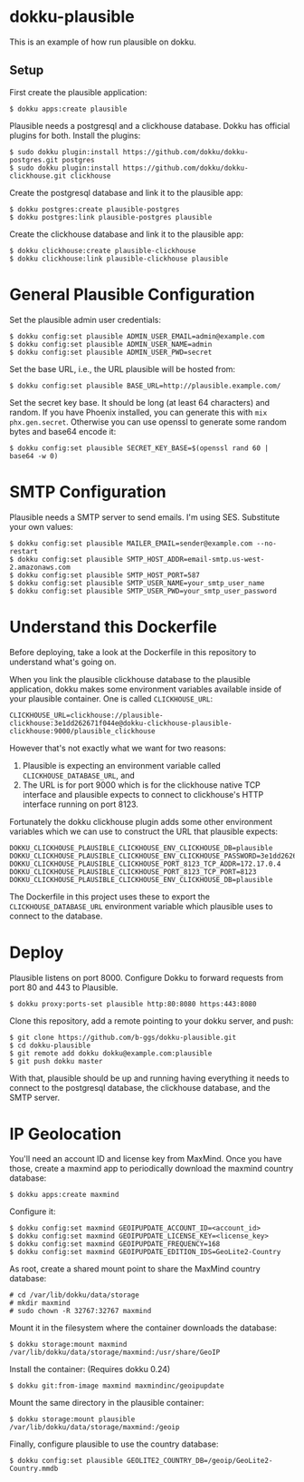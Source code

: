 # dokku-plausible

This is an example of how run plausible on dokku.

## Setup

First create the plausible application:

    $ dokku apps:create plausible

Plausible needs a postgresql and a clickhouse database.  Dokku has official
plugins for both.  Install the plugins:

    $ sudo dokku plugin:install https://github.com/dokku/dokku-postgres.git postgres
    $ sudo dokku plugin:install https://github.com/dokku/dokku-clickhouse.git clickhouse

Create the postgresql database and link it to the plausible app:

    $ dokku postgres:create plausible-postgres
    $ dokku postgres:link plausible-postgres plausible

Create the clickhouse database and link it to the plausible app:

    $ dokku clickhouse:create plausible-clickhouse
    $ dokku clickhouse:link plausible-clickhouse plausible

# General Plausible Configuration

Set the plausible admin user credentials:

    $ dokku config:set plausible ADMIN_USER_EMAIL=admin@example.com
    $ dokku config:set plausible ADMIN_USER_NAME=admin
    $ dokku config:set plausible ADMIN_USER_PWD=secret

Set the base URL, i.e., the URL plausible will be hosted from:

    $ dokku config:set plausible BASE_URL=http://plausible.example.com/

Set the secret key base.  It should be long (at least 64 characters) and
random.  If you have Phoenix installed, you can generate this with `mix
phx.gen.secret`.  Otherwise you can use openssl to generate some random bytes
and base64 encode it:

    $ dokku config:set plausible SECRET_KEY_BASE=$(openssl rand 60 | base64 -w 0)

# SMTP Configuration

Plausible needs a SMTP server to send emails.  I'm using SES.  Substitute your
own values:

    $ dokku config:set plausible MAILER_EMAIL=sender@example.com --no-restart
    $ dokku config:set plausible SMTP_HOST_ADDR=email-smtp.us-west-2.amazonaws.com
    $ dokku config:set plausible SMTP_HOST_PORT=587
    $ dokku config:set plausible SMTP_USER_NAME=your_smtp_user_name
    $ dokku config:set plausible SMTP_USER_PWD=your_smtp_user_password

# Understand this Dockerfile

Before deploying, take a look at the Dockerfile in this repository to
understand what's going on.

When you link the plausible clickhouse database to the plausible application,
dokku makes some environment variables available inside of your plausible
container.  One is called `CLICKHOUSE_URL`:

    CLICKHOUSE_URL=clickhouse://plausible-clickhouse:3e1dd262671f044e@dokku-clickhouse-plausible-clickhouse:9000/plausible_clickhouse

However that's not exactly what we want for two reasons:

  1. Plausible is expecting an environment variable called
     `CLICKHOUSE_DATABASE_URL`, and
  2. The URL is for port 9000 which is for the clickhouse native TCP interface
     and plausible expects to connect to clickhouse's HTTP interface running on
     port 8123.

Fortunately the dokku clickhouse plugin adds some other environment variables
which we can use to construct the URL that plausible expects:

    DOKKU_CLICKHOUSE_PLAUSIBLE_CLICKHOUSE_ENV_CLICKHOUSE_DB=plausible
    DOKKU_CLICKHOUSE_PLAUSIBLE_CLICKHOUSE_ENV_CLICKHOUSE_PASSWORD=3e1dd262671f044e
    DOKKU_CLICKHOUSE_PLAUSIBLE_CLICKHOUSE_PORT_8123_TCP_ADDR=172.17.0.4
    DOKKU_CLICKHOUSE_PLAUSIBLE_CLICKHOUSE_PORT_8123_TCP_PORT=8123
    DOKKU_CLICKHOUSE_PLAUSIBLE_CLICKHOUSE_ENV_CLICKHOUSE_DB=plausible

The Dockerfile in this project uses these to export the
`CLICKHOUSE_DATABASE_URL` environment variable which plausible uses to connect
to the database.

# Deploy

Plausible listens on port 8000. Configure Dokku to forward requests from port 80 and 443 to Plausible.

    $ dokku proxy:ports-set plausible http:80:8080 https:443:8080

Clone this repository, add a remote pointing to your dokku server, and push:

    $ git clone https://github.com/b-ggs/dokku-plausible.git
    $ cd dokku-plausible
    $ git remote add dokku dokku@example.com:plausible
    $ git push dokku master

With that, plausible should be up and running having everything it needs to
connect to the postgresql database, the clickhouse database, and the SMTP
server.


# IP Geolocation

You'll need an account ID and license key from MaxMind.  Once you have those,
create a maxmind app to periodically download the maxmind country database: 

    $ dokku apps:create maxmind

Configure it:

    $ dokku config:set maxmind GEOIPUPDATE_ACCOUNT_ID=<account_id>
    $ dokku config:set maxmind GEOIPUPDATE_LICENSE_KEY=<license_key>
    $ dokku config:set maxmind GEOIPUPDATE_FREQUENCY=168
    $ dokku config:set maxmind GEOIPUPDATE_EDITION_IDS=GeoLite2-Country

As root, create a shared mount point to share the MaxMind country database:

    # cd /var/lib/dokku/data/storage
    # mkdir maxmind
    # sudo chown -R 32767:32767 maxmind

Mount it in the filesystem where the container downloads the database:

    $ dokku storage:mount maxmind /var/lib/dokku/data/storage/maxmind:/usr/share/GeoIP

Install the container:  (Requires dokku 0.24)

    $ dokku git:from-image maxmind maxmindinc/geoipupdate

Mount the same directory in the plausible container:

    $ dokku storage:mount plausible /var/lib/dokku/data/storage/maxmind:/geoip

Finally, configure plausible to use the country database:

    $ dokku config:set plausible GEOLITE2_COUNTRY_DB=/geoip/GeoLite2-Country.mmdb
